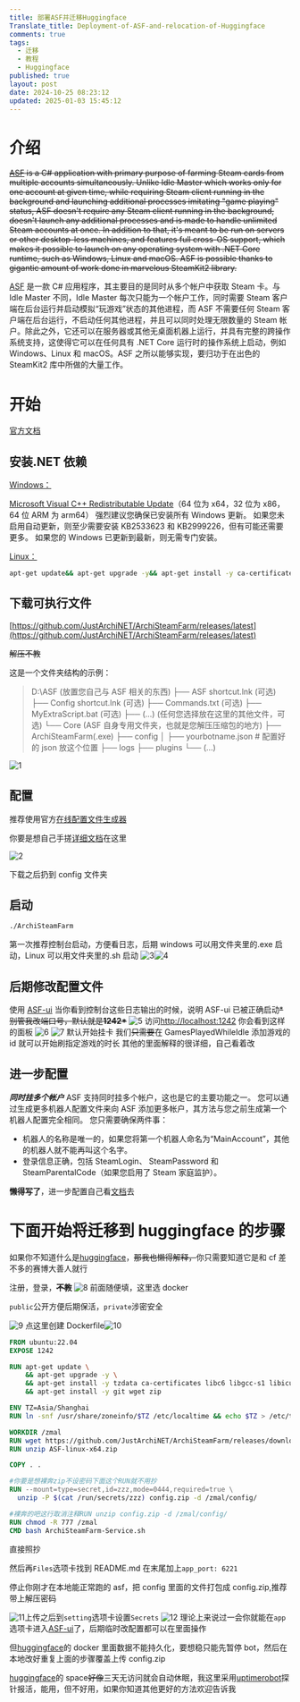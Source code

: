```yaml
---
title: 部署ASF并迁移Huggingface
Translate_title: Deployment-of-ASF-and-relocation-of-Huggingface
comments: true
tags:
  - 迁移
  - 教程
  - Huggingface
published: true
layout: post
date: 2024-10-25 08:23:12
updated: 2025-01-03 15:45:12
---
```


# 介绍

~~[ASF](https://github.com/JustArchiNET/ArchiSteamFarm) is a C# application with primary purpose of farming Steam cards from multiple accounts simultaneously. Unlike Idle Master which works only for one account at given time, while requiring Steam client running in the background and launching additional processes imitating "game playing" status, ASF doesn't require any Steam client running in the background, doesn't launch any additional processes and is made to handle unlimited Steam accounts at once. In addition to that, it's meant to be run on servers or other desktop-less machines, and features full cross-OS support, which makes it possible to launch on any operating system with .NET Core runtime, such as Windows, Linux and macOS. ASF is possible thanks to gigantic amount of work done in marvelous SteamKit2 library.~~

[ASF](https://github.com/JustArchiNET/ArchiSteamFarm) 是一款 C# 应用程序，其主要目的是同时从多个帐户中获取 Steam 卡。与 Idle Master 不同，Idle Master 每次只能为一个帐户工作，同时需要 Steam 客户端在后台运行并启动模拟“玩游戏”状态的其他进程，而 ASF 不需要任何 Steam 客户端在后台运行，不启动任何其他进程，并且可以同时处理无限数量的 Steam 帐户。除此之外，它还可以在服务器或其他无桌面机器上运行，并具有完整的跨操作系统支持，这使得它可以在任何具有 .NET Core 运行时的操作系统上启动，例如 Windows、Linux 和 macOS。ASF 之所以能够实现，要归功于在出色的 SteamKit2 库中所做的大量工作。

<!-- more -->

# 开始

[官方文档](https://github.com/JustArchiNET/ArchiSteamFarm/wiki/Setting-up-zh-CN)

## 安装.NET 依赖

[Windows：](https://learn.microsoft.com/zh-cn/dotnet/core/install/windows)

[Microsoft Visual C++ Redistributable Update](https://learn.microsoft.com/zh-cn/cpp/windows/latest-supported-vc-redist?view=msvc-170#visual-studio-2015-2017-2019-and-2022)（64 位为 x64，32 位为 x86，64 位 ARM 为 arm64）
强烈建议您确保已安装所有 Windows 更新。 如果您未启用自动更新，则至少需要安装 KB2533623 和 KB2999226，但有可能还需要更多。 如果您的 Windows 已更新到最新，则无需专门安装。

[Linux：](https://learn.microsoft.com/zh-cn/dotnet/core/install/linux)

```bash
apt-get update&& apt-get upgrade -y&& apt-get install -y ca-certificates libc6 libgcc-s1 libicu70 libgssapi-krb5-2 libssl3 libstdc++6 zlib1g
```

## 下载可执行文件

[https://github.com/JustArchiNET/ArchiSteamFarm/releases/latest](https://github.com/JustArchiNET/ArchiSteamFarm/releases/latest)

~~解压不教~~

这是一个文件夹结构的示例：

> D:\ASF (放置您自己与 ASF 相关的东西)
> ├── ASF shortcut.lnk (可选)
> ├── Config shortcut.lnk (可选)
> ├── Commands.txt (可选)
> ├── MyExtraScript.bat (可选)
> ├── (...) (任何您选择放在这里的其他文件，可选)
> └── Core (ASF 自身专用文件夹，也就是您解压压缩包的地方)
> ├── ArchiSteamFarm(.exe)
> ├── config
> │ ├── yourbotname.json # 配置好的 json 放这个位置
> ├── logs
> ├── plugins
> └── (...)

![1](https://img.zmal.top/1.3uuzeq4cw1.jpg)

## 配置

推荐使用官方[在线配置文件生成器](https://justarchinet.github.io/ASF-WebConfigGenerator/#/bot)

你要是想自己手搓[详细文档](https://github.com/JustArchiNET/ArchiSteamFarm/wiki/Configuration-zh-CN)在这里

![2](https://img.zmal.top/2.9dd3uvckzm.jpg)

下载之后扔到 config 文件夹

## 启动

```bash
./ArchiSteamFarm
```

第一次推荐控制台启动，方便看日志，后期 windows 可以用文件夹里的.exe 启动，Linux 可以用文件夹里的.sh 启动
![3](https://img.zmal.top/3.4ub2rw741d.jpg)![4](https://img.zmal.top/4.1sf6qo5ruc.jpg)

## 后期修改配置文件

使用 [ASF-ui](https://github.com/JustArchiNET/ArchiSteamFarm/wiki/IPC-zh-CN#asf-ui)
当你看到控制台这些日志输出的时候，说明 ASF-ui 已被正确启动~~\*别管我改端口号，默认就是**1242\***~~
![5](https://img.zmal.top/5.5tr6529v79.jpg)
访问[http://localhost:1242](http://localhost:1242)
你会看到这样的面板
![6](https://img.zmal.top/6.8dx0hp9tti.jpg)
![7](https://img.zmal.top/7.51eanbt9h3.jpg)
默认开始挂卡
我们~~只需要~~在 GamesPlayedWhileIdle 添加游戏的 id 就可以开始刷指定游戏的时长
其他的里面解释的很详细，自己看着改

## 进一步配置

**_同时挂多个帐户_**
ASF 支持同时挂多个帐户，这也是它的主要功能之一。 您可以通过生成更多机器人配置文件来向 ASF 添加更多帐户，其方法与您之前生成第一个机器人配置完全相同。 您只需要确保两件事：

- 机器人的名称是唯一的，如果您将第一个机器人命名为“MainAccount”，其他的机器人就不能再叫这个名字。
- 登录信息正确，包括 SteamLogin、 SteamPassword 和 SteamParentalCode（如果您启用了 Steam 家庭监护）。

**懒得写了**，进一步配置自己看[文档](https://github.com/JustArchiNET/ArchiSteamFarm/wiki/Setting-up-zh-CN#%E8%BF%9B%E4%B8%80%E6%AD%A5%E9%85%8D%E7%BD%AE)去

# 下面开始将迁移到 huggingface 的步骤

如果你不知道什么是[huggingface](https://huggingface.co/)，~~那我也懒得解释，~~你只需要知道它是和 cf 差不多的赛博大善人就行

注册，登录，**~~不教~~**
![8](https://img.zmal.top/8.9gwpsl5np5.jpg)
前面随便填，这里选 docker

`public`公开方便后期保活，`private`涉密安全

![9](https://img.zmal.top/9.esnmmuptn.jpg)
点这里创建 Dockerfile![10](https://img.zmal.top/10.6ikfp2xe7w.jpg)

```dockerfile
FROM ubuntu:22.04
EXPOSE 1242

RUN apt-get update \
    && apt-get upgrade -y \
    && apt-get install -y tzdata ca-certificates libc6 libgcc-s1 libicu70 libgssapi-krb5-2 libssl3 libstdc++6 zlib1g \
    && apt-get install -y git wget zip

ENV TZ=Asia/Shanghai
RUN ln -snf /usr/share/zoneinfo/$TZ /etc/localtime && echo $TZ > /etc/timezone

WORKDIR /zmal
RUN wget https://github.com/JustArchiNET/ArchiSteamFarm/releases/download/6.0.7.5/ASF-linux-x64.zip
RUN unzip ASF-linux-x64.zip

COPY . .

#你要是想裸奔zip不设密码下面这个RUN就不用抄
RUN --mount=type=secret,id=zzz,mode=0444,required=true \
  unzip -P $(cat /run/secrets/zzz) config.zip -d /zmal/config/

#裸奔的吧这行取消注释RUN unzip config.zip -d /zmal/config/
RUN chmod -R 777 /zmal
CMD bash ArchiSteamFarm-Service.sh
```

直接照抄

然后再`Files`选项卡找到 README.md
在末尾加上`app_port: 6221`

停止你刚才在本地能正常跑的 asf，把 config 里面的文件打包成 config.zip,推荐带上解压密码

![11](https://img.zmal.top/11.3yelcfxflp.jpg)上传之后到`setting`选项卡设置`Secrets`
![12](https://img.zmal.top/12.7i0j2905dq.jpg)
理论上来说过一会你就能在`app`选项卡进入[ASF-ui](https://github.com/JustArchiNET/ArchiSteamFarm/wiki/IPC-zh-CN#asf-ui)了，后期临时改配置都可以在里面操作

但[huggingface](https://huggingface.co/)的 docker 里面数据不能持久化，要想稳只能先暂停 bot，然后在本地改好重复上面的步骤覆盖上传 config.zip

[huggingface](https://huggingface.co/)的 space~~好像~~三天无访问就会自动休眠，我这里采用[uptimerobot](https://uptimerobot.com/)探针报活，能用，但不好用，如果你知道其他更好的方法欢迎告诉我
